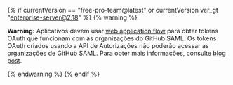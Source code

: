 {% if currentVersion == "free-pro-team@latest" or currentVersion ver_gt "enterprise-server@2.18" %}
{% warning %}

**Warning:** Aplicativos devem usar [web application flow](/apps/building-oauth-apps/authorizing-oauth-apps/#web-application-flow) para obter tokens OAuth que funcionam com as organizações do GitHub SAML. Os tokens OAuth criados usando a API de Autorizações não poderão acessar as organizações de GitHub SAML. Para obter mais informações, consulte [blog post](https://developer.github.com/changes/2019-11-05-deprecated-passwords-and-authorizations-api).

{% endwarning %}
{% endif %}
